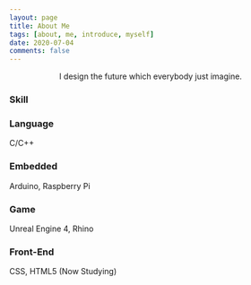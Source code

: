 ```yaml
---
layout: page
title: About Me
tags: [about, me, introduce, myself]
date: 2020-07-04
comments: false
---
```

    
<center>I design the future which everybody just imagine.</center>

### Skill
### Language
C/C++
### Embedded
Arduino, Raspberry Pi
### Game
Unreal Engine 4, Rhino
### Front-End
CSS, HTML5 (Now Studying)





<!--
{% capture images %}
    https://cloud.githubusercontent.com/assets/754514/14509720/61c61058-01d6-11e6-93ab-0918515ecd56.png
    https://cloud.githubusercontent.com/assets/754514/14509716/61ac6c8e-01d6-11e6-879f-8308883de790.png
{% endcapture %}
{% include gallery images=images caption="Screenshots of Moon Theme" cols=2 %}
-->

<!-- See a [live version of Moon](http://taylantatli.github.io/Moon) hosted on GitHub -->
